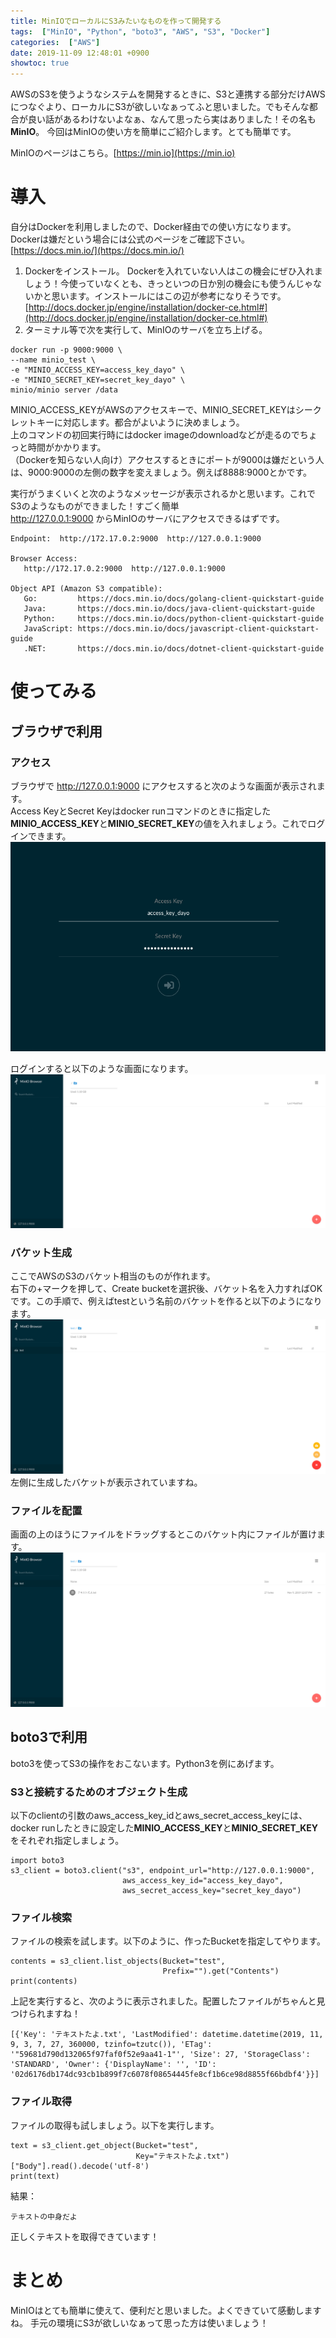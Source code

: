 ```yaml
---
title: MinIOでローカルにS3みたいなものを作って開発する
tags:  ["MinIO", "Python", "boto3", "AWS", "S3", "Docker"]
categories:  ["AWS"]
date: 2019-11-09 12:48:01 +0900
showtoc: true
---
```

AWSのS3を使うようなシステムを開発するときに、S3と連携する部分だけAWSにつなぐより、ローカルにS3が欲しいなぁってふと思いました。でもそんな都合が良い話があるわけないよなぁ、なんて思ったら実はありました！その名も**MinIO**。
今回はMinIOの使い方を簡単にご紹介します。とても簡単です。

MinIOのページはこちら。[https://min.io](https://min.io)

# 導入
自分はDockerを利用しましたので、Docker経由での使い方になります。
Dockerは嫌だという場合には公式のページをご確認下さい。[https://docs.min.io/](https://docs.min.io/)

1. Dockerをインストール。
Dockerを入れていない人はこの機会にぜひ入れましょう！今使っていなくとも、きっといつの日か別の機会にも使うんじゃないかと思います。インストールにはこの辺が参考になりそうです。[http://docs.docker.jp/engine/installation/docker-ce.html#](http://docs.docker.jp/engine/installation/docker-ce.html#)
1. ターミナル等で次を実行して、MinIOのサーバを立ち上げる。
```
docker run -p 9000:9000 \
--name minio_test \
-e "MINIO_ACCESS_KEY=access_key_dayo" \
-e "MINIO_SECRET_KEY=secret_key_dayo" \
minio/minio server /data
```
MINIO_ACCESS_KEYがAWSのアクセスキーで、MINIO_SECRET_KEYはシークレットキーに対応します。都合がよいように決めましょう。  
上のコマンドの初回実行時にはdocker imageのdownloadなどが走るのでちょっと時間がかかります。  
（Dockerを知らない人向け）アクセスするときにポートが9000は嫌だという人は、9000:9000の左側の数字を変えましょう。例えば8888:9000とかです。

実行がうまくいくと次のようなメッセージが表示されるかと思います。これでS3のようなものができました！すごく簡単  
http://127.0.0.1:9000 からMinIOのサーバにアクセスできるはずです。
```
Endpoint:  http://172.17.0.2:9000  http://127.0.0.1:9000

Browser Access:
   http://172.17.0.2:9000  http://127.0.0.1:9000

Object API (Amazon S3 compatible):
   Go:         https://docs.min.io/docs/golang-client-quickstart-guide
   Java:       https://docs.min.io/docs/java-client-quickstart-guide
   Python:     https://docs.min.io/docs/python-client-quickstart-guide
   JavaScript: https://docs.min.io/docs/javascript-client-quickstart-guide
   .NET:       https://docs.min.io/docs/dotnet-client-quickstart-guide
```

# 使ってみる
## ブラウザで利用
### アクセス
ブラウザで http://127.0.0.1:9000 にアクセスすると次のような画面が表示されます。  
Access KeyとSecret Keyはdocker runコマンドのときに指定した**MINIO_ACCESS_KEY**と**MINIO_SECRET_KEY**の値を入れましょう。これでログインできます。  
![undefined.jpg](2d89cc4c8b3b3d34194b32b843ff40bf.png)

ログインすると以下のような画面になります。
![undefined.jpg](3417aa166eed538583c50395327d69e3.png)

### バケット生成
ここでAWSのS3のバケット相当のものが作れます。  
右下の+マークを押して、Create bucketを選択後、バケット名を入力すればOKです。この手順で、例えばtestという名前のバケットを作ると以下のようになります。
![undefined.jpg](6ef57990b7aa37c68828ed21e0d68815.png)
左側に生成したバケットが表示されていますね。

### ファイルを配置
画面の上のほうにファイルをドラッグするとこのバケット内にファイルが置けます。
![undefined.jpg](e813fb861ef723fe31beeb162fe1d8cf.png)

## boto3で利用
boto3を使ってS3の操作をおこないます。Python3を例にあげます。
### S3と接続するためのオブジェクト生成
以下のclientの引数のaws_access_key_idとaws_secret_access_keyには、docker runしたときに設定した**MINIO_ACCESS_KEY**と**MINIO_SECRET_KEY**をそれぞれ指定しましょう。
```
import boto3
s3_client = boto3.client("s3", endpoint_url="http://127.0.0.1:9000",
                         aws_access_key_id="access_key_dayo",
                         aws_secret_access_key="secret_key_dayo")
```
### ファイル検索
ファイルの検索を試します。以下のように、作ったBucketを指定してやります。
```
contents = s3_client.list_objects(Bucket="test",
                                  Prefix="").get("Contents")
print(contents)
```
上記を実行すると、次のように表示されました。配置したファイルがちゃんと見つけられますね！
```
[{'Key': 'テキストたよ.txt', 'LastModified': datetime.datetime(2019, 11, 9, 3, 7, 27, 360000, tzinfo=tzutc()), 'ETag': '"59681d790d132065f97faf0f52e9aa41-1"', 'Size': 27, 'StorageClass': 'STANDARD', 'Owner': {'DisplayName': '', 'ID': '02d6176db174dc93cb1b899f7c6078f08654445fe8cf1b6ce98d8855f66bdbf4'}}]
```

### ファイル取得
ファイルの取得も試しましょう。以下を実行します。
```
text = s3_client.get_object(Bucket="test",
                            Key="テキストたよ.txt")["Body"].read().decode('utf-8')
print(text)
```
結果：
```
テキストの中身だよ
```
正しくテキストを取得できています！

# まとめ
MinIOはとても簡単に使えて、便利だと思いました。よくできていて感動しますね。
手元の環境にS3が欲しいなぁって思った方は使いましょう！
